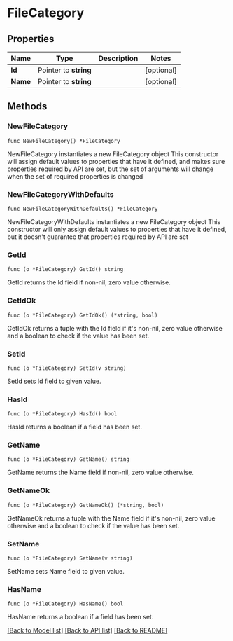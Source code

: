 # FileCategory

## Properties

Name | Type | Description | Notes
------------ | ------------- | ------------- | -------------
**Id** | Pointer to **string** |  | [optional] 
**Name** | Pointer to **string** |  | [optional] 

## Methods

### NewFileCategory

`func NewFileCategory() *FileCategory`

NewFileCategory instantiates a new FileCategory object
This constructor will assign default values to properties that have it defined,
and makes sure properties required by API are set, but the set of arguments
will change when the set of required properties is changed

### NewFileCategoryWithDefaults

`func NewFileCategoryWithDefaults() *FileCategory`

NewFileCategoryWithDefaults instantiates a new FileCategory object
This constructor will only assign default values to properties that have it defined,
but it doesn't guarantee that properties required by API are set

### GetId

`func (o *FileCategory) GetId() string`

GetId returns the Id field if non-nil, zero value otherwise.

### GetIdOk

`func (o *FileCategory) GetIdOk() (*string, bool)`

GetIdOk returns a tuple with the Id field if it's non-nil, zero value otherwise
and a boolean to check if the value has been set.

### SetId

`func (o *FileCategory) SetId(v string)`

SetId sets Id field to given value.

### HasId

`func (o *FileCategory) HasId() bool`

HasId returns a boolean if a field has been set.

### GetName

`func (o *FileCategory) GetName() string`

GetName returns the Name field if non-nil, zero value otherwise.

### GetNameOk

`func (o *FileCategory) GetNameOk() (*string, bool)`

GetNameOk returns a tuple with the Name field if it's non-nil, zero value otherwise
and a boolean to check if the value has been set.

### SetName

`func (o *FileCategory) SetName(v string)`

SetName sets Name field to given value.

### HasName

`func (o *FileCategory) HasName() bool`

HasName returns a boolean if a field has been set.


[[Back to Model list]](../README.md#documentation-for-models) [[Back to API list]](../README.md#documentation-for-api-endpoints) [[Back to README]](../README.md)


